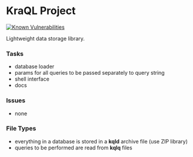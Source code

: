 KraQL Project
=============

[![Known Vulnerabilities](https://snyk.io//test/github/CraicOverflow89/KoXML/badge.svg?targetFile=build.gradle)](https://snyk.io//test/github/CraicOverflow89/KraQL?targetFile=build.gradle)

Lightweight data storage library.

### Tasks

 - database loader
 - params for all queries to be passed separately to query string
 - shell interface
 - docs

### Issues

 - none

### File Types

 - everything in a database is stored in a **kqld** archive file (use ZIP library)
 - queries to be performed are read from **kqlq** files